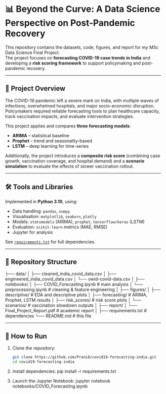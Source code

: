 # 📊 Beyond the Curve: A Data Science Perspective on Post-Pandemic Recovery  

This repository contains the datasets, code, figures, and report for my MSc Data Science Final Project.  
The project focuses on **forecasting COVID-19 case trends in India** and developing a **risk scoring framework** to support policymaking and post-pandemic recovery.  

---

## 📌 Project Overview  

The COVID-19 pandemic left a severe mark on India, with multiple waves of infections, overwhelmed hospitals, and major socio-economic disruption. Policymakers required reliable forecasting tools to plan healthcare capacity, track vaccination impacts, and evaluate intervention strategies.  

This project applies and compares **three forecasting models**:  
- **ARIMA** – statistical baseline  
- **Prophet** – trend and seasonality-based  
- **LSTM** – deep learning for time-series  

Additionally, the project introduces a **composite risk score** (combining case growth, vaccination coverage, and hospital demand) and a **scenario simulation** to evaluate the effects of slower vaccination rollout.  

---

## 🛠 Tools and Libraries  

Implemented in **Python 3.10**, using:  
- Data handling: `pandas`, `numpy`  
- Visualisation: `matplotlib`, `seaborn`, `plotly`  
- Models: `statsmodels` (ARIMA), `prophet`, `tensorflow/keras` (LSTM)  
- Evaluation: `scikit-learn` metrics (MAE, RMSE)  
- Jupyter for analysis  

See [`requirements.txt`](requirements.txt) for full dependencies.  

---

## 📂 Repository Structure  

├── data/
│ ├── cleaned_india_covid_data.csv
│ ├── engineered_india_covid_data.csv
│ └── owid-covid-data.csv
│
├── notebooks/
│ ├── COVID_Forecasting.ipynb # main analysis
│ └── preprocessing.ipynb # cleaning & feature engineering
│
├── figures/
│ ├── descriptive/ # EDA and descriptive plots
│ ├── forecasting/ # ARIMA, Prophet, LSTM results
│ ├── risk_scores/ # risk score plots
│ └── scenarios/ # vaccination slowdown outputs
│
├── report/
│ └── Final_Project_Report.pdf # academic report
│
├── requirements.txt # dependencies
└── README.md # this file


---

## 🚀 How to Run  

1. Clone the repository:  
   ```bash
   git clone https://github.com/Prani8/covid19-forecasting-india.git
   cd covid19-forecasting-india

2. Install dependencies:
pip install -r requirements.txt

3. Launch the Jupyter Notebook:
jupyter notebook notebooks/COVID_Forecasting.ipynb

